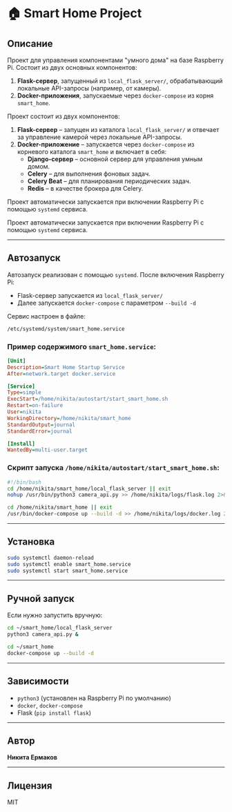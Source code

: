 # 🏠 Smart Home Project

## Описание

Проект для управления компонентами "умного дома" на базе Raspberry Pi. Состоит из двух основных компонентов:

1. **Flask-сервер**, запущенный из `local_flask_server/`, обрабатывающий локальные API-запросы (например, от камеры).
2. **Docker-приложения**, запускаемые через `docker-compose` из корня `smart_home`.

Проект состоит из двух  компонентов:

1. **Flask-сервер** – запущен из каталога `local_flask_server/` и отвечает за управление камерой через локальные API-запросы.
2. **Docker-приложение** – запускается через `docker-compose` из корневого каталога `smart_home` и включает в себя:
   - **Django-сервер** – основной сервер для управления умным домом.
   - **Celery** – для выполнения фоновых задач.
   - **Celery Beat** – для планирования периодических задач.
   - **Redis** – в качестве брокера для Celery.

Проект автоматически запускается при включении Raspberry Pi с помощью `systemd` сервиса.


Проект автоматически запускается при включении Raspberry Pi с помощью `systemd` сервиса.

---

## Автозапуск

Автозапуск реализован с помощью `systemd`. После включения Raspberry Pi:

- Flask-сервер запускается из `local_flask_server/`
- Далее запускается `docker-compose` с параметром `--build -d`

Сервис настроен в файле:

```bash
/etc/systemd/system/smart_home.service
```

### Пример содержимого `smart_home.service`:

```ini
[Unit]
Description=Smart Home Startup Service
After=network.target docker.service

[Service]
Type=simple
ExecStart=/home/nikita/autostart/start_smart_home.sh
Restart=on-failure
User=nikita
WorkingDirectory=/home/nikita/smart_home
StandardOutput=journal
StandardError=journal

[Install]
WantedBy=multi-user.target
```

### Скрипт запуска `/home/nikita/autostart/start_smart_home.sh`:

```bash
#!/bin/bash
cd /home/nikita/smart_home/local_flask_server || exit
nohup /usr/bin/python3 camera_api.py >> /home/nikita/logs/flask.log 2>&1 &

cd /home/nikita/smart_home || exit
/usr/bin/docker-compose up --build -d >> /home/nikita/logs/docker.log 2>&1
```

---

## Установка

```bash
sudo systemctl daemon-reload
sudo systemctl enable smart_home.service
sudo systemctl start smart_home.service
```

---

## Ручной запуск

Если нужно запустить вручную:

```bash
cd ~/smart_home/local_flask_server
python3 camera_api.py &

cd ~/smart_home
docker-compose up --build -d
```

---

## Зависимости

- `python3` (установлен на Raspberry Pi по умолчанию)
- `docker`, `docker-compose`
- Flask (`pip install flask`)

---

## Автор

**Никита Ермаков**

---

## Лицензия

MIT
